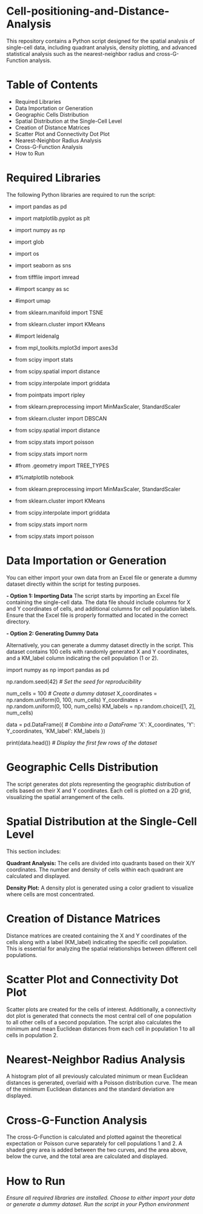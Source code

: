 # Cell-positioning-and-Distance-Analysis
This repository contains a Python script designed for the spatial analysis of single-cell data, including quadrant analysis, density plotting, and advanced statistical analysis such as the nearest-neighbor radius and cross-G-Function analysis.

# Table of Contents
- Required Libraries
- Data Importation or Generation
- Geographic Cells Distribution
- Spatial Distribution at the Single-Cell Level
- Creation of Distance Matrices
- Scatter Plot and Connectivity Dot Plot
- Nearest-Neighbor Radius Analysis
- Cross-G-Function Analysis
- How to Run

# Required Libraries
The following Python libraries are required to run the script:

- import pandas as pd
- import matplotlib.pyplot as plt
- import numpy as np
- import glob
- import os
- import seaborn as sns
- from tifffile import imread
- #import scanpy as sc
- #import umap
- from sklearn.manifold import TSNE
- from sklearn.cluster import KMeans
- #import leidenalg
- from mpl_toolkits.mplot3d import axes3d
- from scipy import stats
- from scipy.spatial import distance
- from scipy.interpolate import griddata
- from pointpats import ripley
- from sklearn.preprocessing import MinMaxScaler, StandardScaler
- from sklearn.cluster import DBSCAN
- from scipy.spatial import distance
- from scipy.stats import poisson
- from scipy.stats import norm
- #from .geometry import TREE_TYPES
- #%matplotlib notebook
  
- from sklearn.preprocessing import MinMaxScaler, StandardScaler
- from sklearn.cluster import KMeans

- from scipy.interpolate import griddata
- from scipy.stats import norm

- from scipy.stats import poisson

# Data Importation or Generation
You can either import your own data from an Excel file or generate a dummy dataset directly within the script for testing purposes.

**- Option 1: Importing Data**
The script starts by importing an Excel file containing the single-cell data. The data file should include columns for X and Y coordinates of cells, and additional columns for cell population labels. Ensure that the Excel file is properly formatted and located in the correct directory.

**- Option 2: Generating Dummy Data**

Alternatively, you can generate a dummy dataset directly in the script. This dataset contains 100 cells with randomly generated X and Y coordinates, and a KM_label column indicating the cell population (1 or 2).

import numpy as np
import pandas as pd

np.random.seed(42) *# Set the seed for reproducibility*

num_cells = 100 *# Create a dummy dataset*
X_coordinates = np.random.uniform(0, 100, num_cells)
Y_coordinates = np.random.uniform(0, 100, num_cells)
KM_labels = np.random.choice([1, 2], num_cells)

data = pd.DataFrame({ *# Combine into a DataFrame*
    'X': X_coordinates,
    'Y': Y_coordinates,
    'KM_label': KM_labels
})

print(data.head()) *# Display the first few rows of the dataset*

# Geographic Cells Distribution
The script generates dot plots representing the geographic distribution of cells based on their X and Y coordinates. Each cell is plotted on a 2D grid, visualizing the spatial arrangement of the cells.

# Spatial Distribution at the Single-Cell Level
This section includes:

**Quadrant Analysis:** The cells are divided into quadrants based on their X/Y coordinates. The number and density of cells within each quadrant are calculated and displayed.

**Density Plot:** A density plot is generated using a color gradient to visualize where cells are most concentrated.

# Creation of Distance Matrices
Distance matrices are created containing the X and Y coordinates of the cells along with a label (KM_label) indicating the specific cell population. This is essential for analyzing the spatial relationships between different cell populations.

# Scatter Plot and Connectivity Dot Plot
Scatter plots are created for the cells of interest. Additionally, a connectivity dot plot is generated that connects the most central cell of one population to all other cells of a second population. The script also calculates the minimum and mean Euclidean distances from each cell in population 1 to all cells in population 2.

# Nearest-Neighbor Radius Analysis
A histogram plot of all previously calculated minimum or mean Euclidean distances is generated, overlaid with a Poisson distribution curve. The mean of the minimum Euclidean distances and the standard deviation are displayed.

# Cross-G-Function Analysis
The cross-G-Function is calculated and plotted against the theoretical expectation or Poisson curve separately for cell populations 1 and 2. A shaded grey area is added between the two curves, and the area above, below the curve, and the total area are calculated and displayed.

# How to Run
*Ensure all required libraries are installed.*
*Choose to either import your data or generate a dummy dataset.*
*Run the script in your Python environment*
